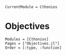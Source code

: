 ```@meta
CurrentModule = Cthonios
```

# Objectives
```@autodocs
Modules = [Cthonios]
Pages = ["Objectives.jl"]
Order = [:type, :function]
```
